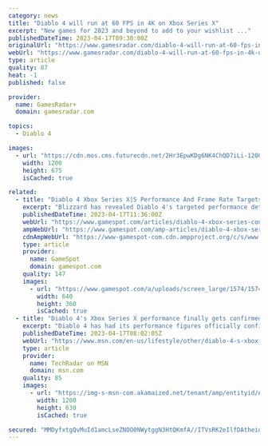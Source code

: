 ```yaml
---
category: news
title: "Diablo 4 will run at 60 FPS in 4K on Xbox Series X"
excerpt: "New games for 2023 and beyond to add to your wishlist ..."
publishedDateTime: 2023-04-17T09:30:00Z
originalUrl: "https://www.gamesradar.com/diablo-4-will-run-at-60-fps-in-4k-on-xbox-series-x/"
webUrl: "https://www.gamesradar.com/diablo-4-will-run-at-60-fps-in-4k-on-xbox-series-x/"
type: article
quality: 87
heat: -1
published: false

provider:
  name: GamesRadar+
  domain: gamesradar.com

topics:
  - Diablo 4

images:
  - url: "https://cdn.mos.cms.futurecdn.net/2Hr3EpwKDg6NK4ChQD7iLi-1200-80.jpg"
    width: 1200
    height: 675
    isCached: true

related:
  - title: "Diablo 4 Xbox Series X|S Performance And Frame Rate Targets Revealed"
    excerpt: "Blizzard has revealed Diablo 4's targeted performance details across Xbox Series X|S. On Xbox Series X, the game will support full 4K at 60fps, while the Xbox Series S version will run at 1080p at fps ..."
    publishedDateTime: 2023-04-17T11:36:00Z
    webUrl: "https://www.gamespot.com/articles/diablo-4-xbox-series-consoles-performance-and-frame-rate-targets-revealed/1100-6513313/"
    ampWebUrl: "https://www.gamespot.com/amp-articles/diablo-4-xbox-series-consoles-performance-and-frame-rate-targets-revealed/1100-6513313/"
    cdnAmpWebUrl: "https://www-gamespot-com.cdn.ampproject.org/c/s/www.gamespot.com/amp-articles/diablo-4-xbox-series-consoles-performance-and-frame-rate-targets-revealed/1100-6513313/"
    type: article
    provider:
      name: GameSpot
      domain: gamespot.com
    quality: 147
    images:
      - url: "https://www.gamespot.com/a/uploads/screen_large/1574/15746725/4108371-88.jpg"
        width: 640
        height: 360
        isCached: true
  - title: "Diablo 4's Xbox Series X performance finally gets confirmed ahead of launch"
    excerpt: "Diablo 4 has had its performance figures officially confirmed on Xbox Series X and Series S ahead of its June launch date."
    publishedDateTime: 2023-04-17T08:02:05Z
    webUrl: "https://www.msn.com/en-us/lifestyle/other/diablo-4-s-xbox-series-x-performance-finally-gets-confirmed-ahead-of-launch/ar-AA19Y4dz"
    type: article
    provider:
      name: TechRadar on MSN
      domain: msn.com
    quality: 85
    images:
      - url: "https://img-s-msn-com.akamaized.net/tenant/amp/entityid/AA19YgtQ.img?h=630&w=1200&m=6&q=60&o=t&l=f&f=jpg&x=478&y=218"
        width: 1200
        height: 630
        isCached: true

secured: "MMDyfxtgQvMuId1amcLseZNOO0NWytggN3HtQKmfA//ITVsRK2eIlfDAtheiqxe9fGi7s6ea5seU6DJcTLv+vhC+5v2A0DMA5I5XLfGHDi4c0KS5vO8v4CJSv90utJIuVjo2pPGeCDwktm/w2iJno+wABtmcTyZIRmQeUQVgzbe7U8oZhprROAXrpz3mgoXgnwbRogT4RZ82Z3RN09M8cvHD8ltz6aYKiEhmW/C108Z6FufmlOeZOX2oyZkrPPmFAW1Euj+V8zVy4wSxcLDmkKm0/0PcmyjDeZxla79lDOMW05eyNqQbuH4G6fgnP7QFG8f8IuNO5kCa9aDwhsXLGAP/Puhto0dgG5/HKjz1xQQ=;4RB+ejLwRx4ewVzZkcHqRA=="
---
```


